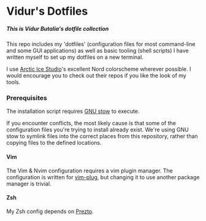 # Vidur's Dotfiles
##### This is Vidur Butalia's dotfile collection

This repo includes my 'dotfiles' (configuration files for most command-line 
and some GUI applications) as well as basic tooling (shell scripts) I have 
written myself to set up my dotfiles on a new terminal.

I use [Arctic Ice Studio](https://github.com/arcticicestudio)'s excellent Nord 
colorscheme wherever possible. 
I would encourage you to check out their repos if you like the look of my 
tools.

### Prerequisites
The installation script requires [GNU stow](https://www.gnu.org/software/stow/) 
to execute.

If you encounter conflicts, the most likely cause is that some of the 
configuration files you're trying to install already exist. We're using GNU stow 
to symlink files into the correct places from this repository, rather than 
copying files to the defined locations.

#### Vim
The Vim & Nvim configuration requires a vim plugin manager. The configuration is 
written for [vim-plug](https://github.com/junegunn/vim-plug), but changing it to
use another package manager is trivial.

#### Zsh
My Zsh config depends on [Prezto](https://github.com/sorin-ionescu/prezto).
